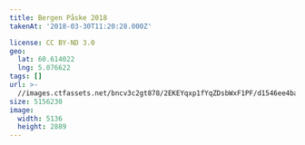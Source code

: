 ```yaml
---
title: Bergen Påske 2018
takenAt: '2018-03-30T11:20:28.000Z'

license: CC BY-ND 3.0
geo:
  lat: 60.614022
  lng: 5.076622
tags: []
url: >-
  //images.ctfassets.net/bncv3c2gt878/2EKEYqxp1fYqZDsbWxF1PF/d1546ee4ba13bacf077aa6a1cd5219dd/bergen-pske-2018_26306346977_o
size: 5156230
image:
  width: 5136
  height: 2889
---
```

